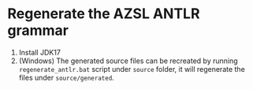 # Regenerate the AZSL ANTLR grammar
1. Install JDK17
2. (Windows) The generated source files can be recreated by running `regenerate_antlr.bat` script under `source` folder, it will regenerate the files under `source/generated`.
